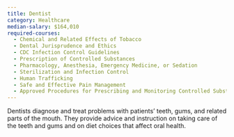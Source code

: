 ```yaml
---
title: Dentist
category: Healthcare
median-salary: $164,010
required-courses:
  - Chemical and Related Effects of Tobacco
  - Dental Jurisprudence and Ethics
  - CDC Infection Control Guidelines
  - Prescription of Controlled Substances
  - Pharmacology, Anesthesia, Emergency Medicine, or Sedation
  - Sterilization and Infection Control
  - Human Trafficking
  - Safe and Effective Pain Management
  - Approved Procedures for Prescribing and Monitoring Controlled Substances
---
```


Dentists diagnose and treat problems with patients’ teeth, gums, and related parts of the mouth. They provide advice and instruction on taking care of the teeth and gums and on diet choices that affect oral health.